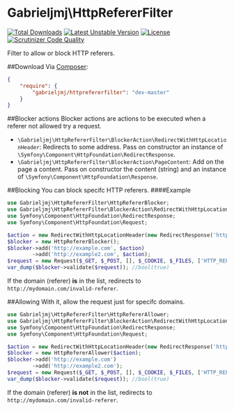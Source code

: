 Gabrieljmj\HttpRefererFilter
============================
[![Total Downloads](https://poser.pugx.org/gabrieljmj/httprefererfilter/downloads.png)](https://packagist.org/packages/gabrieljmj/httprefererfilter) [![Latest Unstable Version](https://poser.pugx.org/gabrieljmj/httprefererfilter/v/unstable.png)](https://packagist.org/packages/gabrieljmj/httprefererfilter) [![License](https://poser.pugx.org/gabrieljmj/httprefererfilter/license.png)](https://packagist.org/packages/gabrieljmj/httprefererfilter) [![Scrutinizer Code Quality](https://scrutinizer-ci.com/g/GabrielJMJ/HttpRefererFilter/badges/quality-score.png?b=master)](https://scrutinizer-ci.com/g/GabrielJMJ/HttpRefererFilter/?branch=master)

Filter to allow or block HTTP referers.

##Download
Via [Composer](http://getcomposer.org):
```json
{
    "require": {
        "gabrieljmj/httprefererfilter": "dev-master"
    }
}
```

##Blocker actions
Blocker actions are actions to be executed when a referer not allowed try a request.
* ```\Gabrieljmj\HttpRefererFilter\BlockerAction\RedirectWithHttpLocationHeader```: Redirects to some address. Pass on constructor an instance of ```\Symfony\Component\HttpFoundation\RedirectResponse```.
* ```\Gabrieljmj\HttpRefererFilter\BlockerAction\PageContent```: Add on the page a content. Pass on constructor the content (string) and an instance of ```\Symfony\Component\HttpFoundation\Response```.

##Blocking
You can block specifc HTTP referers.
####Example
```php
use Gabrieljmj\HttpRefererFilter\HttpRefererBlocker;
use Gabrieljmj\HttpRefererFilter\BlockerAction\RedirectWithHttpLocationHeader;
use Symfony\Component\HttpFoundation\RedirectResponse;
use Symfony\Component\HttpFoundation\Request;

$action = new RedirectWithHttpLocationHeader(new RedirectResponse('http://mydomain.com/invalid-referer');
$blocker = new HttpRefererBlocker();
$blocker->add('http://example.com', $action)
        ->add('http://example2.com', $action);
$request = new Request($_GET, $_POST, [], $_COOKIE, $_FILES, ['HTTP_REFERER' => 'http://example_valid.com']);
var_dump($blocker->validate($request)); //bool(true)
```
If the domain (referer) **is** in the list, redirects to ```http://mydomain.com/invalid-referer```.

##Allowing
With it, allow the request just for specifc domains.
```php
use Gabrieljmj\HttpRefererFilter\HttpRefererAllower;
use Gabrieljmj\HttpRefererFilter\BlockerAction\RedirectWithHttpLocationHeader;
use Symfony\Component\HttpFoundation\RedirectResponse;
use Symfony\Component\HttpFoundation\Request;

$action = new RedirectWithHttpLocationHeader(new RedirectResponse('http://mydomain.com/invalid-referer');
$blocker = new HttpRefererAllower($action);
$blocker->add('http://example.com')
        ->add('http://example2.com');
$request = new Request($_GET, $_POST, [], $_COOKIE, $_FILES, ['HTTP_REFERER' => 'http://example1.com']);
var_dump($blocker->validate($request)); //bool(true)
```
If the domain (referer) **is not** in the list, redirects to ```http://mydomain.com/invalid-referer```.